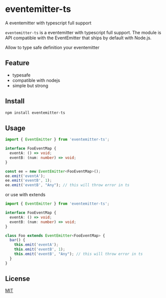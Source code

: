 # eventemitter-ts

A eventemitter with typescript full support

`eventemitter-ts` is a eventemitter with typescript full support. The module is API compatible with the EventEmitter that ships by default with Node.js.

Allow to type safe definition your eventemitter

## Feature

- typesafe
- compatible with nodejs
- simple but strong

## Install

```bash
npm install eventemitter-ts
```

## Usage

```typescript
import { EventEmitter } from 'eventemitter-ts';

interface FooEventMap {
  eventA: () => void;
  eventB: (num: number) => void;
}

const ee = new EventEmitter<FooEventMap>();
ee.emit('eventA');
ee.emit('eventB', 1);
ee.emit('eventB', "Any"); // this will throw error in ts
```

or use with extends

```typescript
import { EventEmitter } from 'eventemitter-ts';

interface FooEventMap {
  eventA: () => void;
  eventB: (num: number) => void;
}

class Foo extends EventEmitter<FooEventMap> {
  bar() {
    this.emit('eventA');
    this.emit('eventB', 1);
    this.emit('eventB', "Any"); // this will throw error in ts
  }
}
```

## License

[MIT](./LICENSE)
